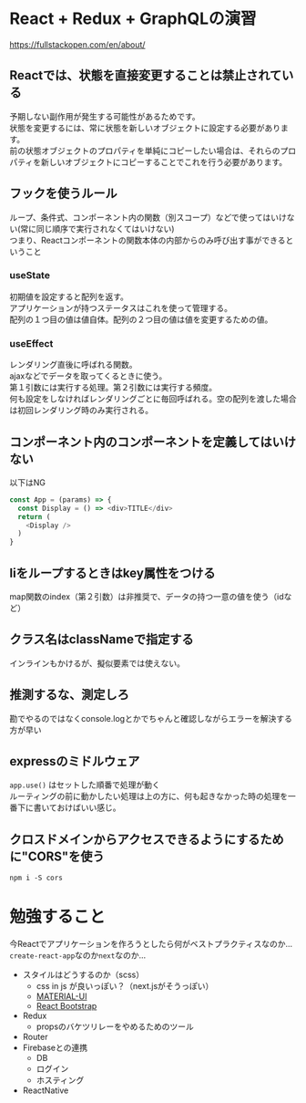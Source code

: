 # React + Redux + GraphQLの演習
https://fullstackopen.com/en/about/

## Reactでは、状態を直接変更することは禁止されている
予期しない副作用が発生する可能性があるためです。  
状態を変更するには、常に状態を新しいオブジェクトに設定する必要があります。  
前の状態オブジェクトのプロパティを単純にコピーしたい場合は、それらのプロパティを新しいオブジェクトにコピーすることでこれを行う必要があります。  

## フックを使うルール
ループ、条件式、コンポーネント内の関数（別スコープ）などで使ってはいけない(常に同じ順序で実行されなくてはいけない)  
つまり、Reactコンポーネントの関数本体の内部からのみ呼び出す事ができるということ  

### useState
初期値を設定すると配列を返す。  
アプリケーションが持つステータスはこれを使って管理する。  
配列の１つ目の値は値自体。配列の２つ目の値は値を変更するための値。

### useEffect
レンダリング直後に呼ばれる関数。  
ajaxなどでデータを取ってくるときに使う。  
第１引数には実行する処理。第２引数には実行する頻度。  
何も設定をしなければレンダリングごとに毎回呼ばれる。空の配列を渡した場合は初回レンダリング時のみ実行される。

## コンポーネント内のコンポーネントを定義してはいけない
以下はNG

```js
const App = (params) => {
  const Display = () => <div>TITLE</div>
  return (
    <Display />
  )
}
```

## liをループするときはkey属性をつける
map関数のindex（第２引数）は非推奨で、データの持つ一意の値を使う（idなど）

## クラス名はclassNameで指定する
インラインもかけるが、擬似要素では使えない。  

## 推測するな、測定しろ
勘でやるのではなくconsole.logとかでちゃんと確認しながらエラーを解決する方が早い

## expressのミドルウェア
`app.use()` はセットした順番で処理が動く  
ルーティングの前に動かしたい処理は上の方に、何も起きなかった時の処理を一番下に書いておけばいい感じ。 

## クロスドメインからアクセスできるようにするために"CORS"を使う
```
npm i -S cors
```


# 勉強すること
今Reactでアプリケーションを作ろうとしたら何がベストプラクティスなのか...  
`create-react-app`なのか`next`なのか...  

- スタイルはどうするのか（scss）
  - css in js が良いっぽい？（next.jsがそうっぽい）
  - [MATERIAL-UI](https://material-ui.com/)
  - [React Bootstrap](https://react-bootstrap.github.io/)
- Redux
  - propsのバケツリレーをやめるためのツール
- Router
- Firebaseとの連携
  - DB
  - ログイン
  - ホスティング
- ReactNative